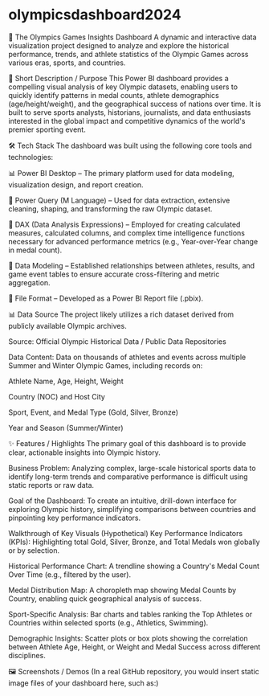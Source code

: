 # olympicsdashboard2024
🥇 The Olympics Games Insights Dashboard
A dynamic and interactive data visualization project designed to analyze and explore the historical performance, trends, and athlete statistics of the Olympic Games across various eras, sports, and countries.

🎯 Short Description / Purpose
This Power BI dashboard provides a compelling visual analysis of key Olympic datasets, enabling users to quickly identify patterns in medal counts, athlete demographics (age/height/weight), and the geographical success of nations over time. It is built to serve sports analysts, historians, journalists, and data enthusiasts interested in the global impact and competitive dynamics of the world's premier sporting event.

🛠️ Tech Stack
The dashboard was built using the following core tools and technologies:

📊 Power BI Desktop – The primary platform used for data modeling, visualization design, and report creation.

📂 Power Query (M Language) – Used for data extraction, extensive cleaning, shaping, and transforming the raw Olympic dataset.

🧠 DAX (Data Analysis Expressions) – Employed for creating calculated measures, calculated columns, and complex time intelligence functions necessary for advanced performance metrics (e.g., Year-over-Year change in medal count).

📝 Data Modeling – Established relationships between athletes, results, and game event tables to ensure accurate cross-filtering and metric aggregation.

📁 File Format – Developed as a Power BI Report file (.pbix).

📊 Data Source
The project likely utilizes a rich dataset derived from publicly available Olympic archives.

Source: Official Olympic Historical Data / Public Data Repositories

Data Content: Data on thousands of athletes and events across multiple Summer and Winter Olympic Games, including records on:

Athlete Name, Age, Height, Weight

Country (NOC) and Host City

Sport, Event, and Medal Type (Gold, Silver, Bronze)

Year and Season (Summer/Winter)

✨ Features / Highlights
The primary goal of this dashboard is to provide clear, actionable insights into Olympic history.

Business Problem: Analyzing complex, large-scale historical sports data to identify long-term trends and comparative performance is difficult using static reports or raw data.

Goal of the Dashboard: To create an intuitive, drill-down interface for exploring Olympic history, simplifying comparisons between countries and pinpointing key performance indicators.

Walkthrough of Key Visuals (Hypothetical)
Key Performance Indicators (KPIs): Highlighting total Gold, Silver, Bronze, and Total Medals won globally or by selection.

Historical Performance Chart: A trendline showing a Country's Medal Count Over Time (e.g., filtered by the user).

Medal Distribution Map: A choropleth map showing Medal Counts by Country, enabling quick geographical analysis of success.

Sport-Specific Analysis: Bar charts and tables ranking the Top Athletes or Countries within selected sports (e.g., Athletics, Swimming).

Demographic Insights: Scatter plots or box plots showing the correlation between Athlete Age, Height, or Weight and Medal Success across different disciplines.

🖼️ Screenshots / Demos
(In a real GitHub repository, you would insert static image files of your dashboard here, such as:)
